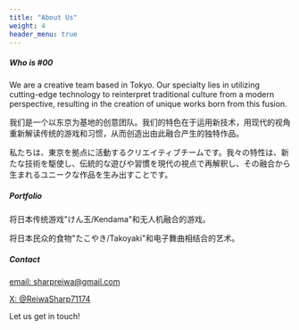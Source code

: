 ```yaml
---
title: "About Us"
weight: 4
header_menu: true
---
```


##### Who is #00

We are a creative team based in Tokyo. Our specialty lies in utilizing cutting-edge technology to reinterpret traditional culture from a modern perspective, resulting in the creation of unique works born from this fusion.

我们是一个以东京为基地的创意团队。我们的特色在于运用新技术，用现代的视角重新解读传统的游戏和习惯，从而创造出由此融合产生的独特作品。

私たちは、東京を拠点に活動するクリエイティブチームです。我々の特性は、新たな技術を駆使し、伝統的な遊びや習慣を現代の視点で再解釈し、その融合から生まれるユニークな作品を生み出すことです。

##### Portfolio

将日本传统游戏"けん玉/Kendama"和无人机融合的游戏。

将日本民众的食物"たこやき/Takoyaki"和电子舞曲相结合的艺术。

##### Contact

[email: sharpreiwa@gmail.com](mailto:sharpreiwa@gmail.com)

[X: @ReiwaSharp71174](https://twitter.com/ReiwaSharp71174)

Let us get in touch!
